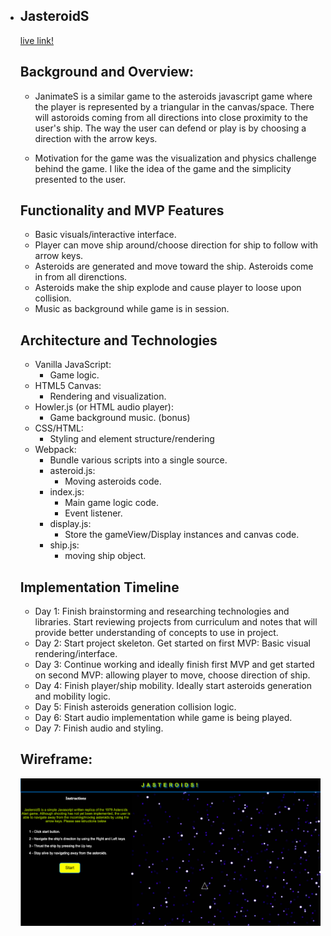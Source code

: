* JasteroidS
    - 
    [live link!](https://ortizjs.github.io/JasteroidS/)

    ## Background and Overview:
    * JanimateS is a similar game to the asteroids javascript game where the player is represented by a triangular in the canvas/space. There will astoroids coming from all directions into close proximity to the user's ship. The way the user can defend or play is by choosing a direction with the arrow keys. 

    * Motivation for the game was the visualization and physics challenge behind the game. I like the idea of the game and the simplicity presented to the user. 

    ## Functionality and MVP Features
    * Basic visuals/interactive interface.
    * Player can move ship around/choose direction for ship to follow with arrow keys.
    * Asteroids are generated and move     toward the ship. Asteroids come in from all direnctions.
    * Asteroids make the ship explode and cause player to loose upon collision. 
    * Music as background while game is in session.

    ## Architecture and Technologies
    * Vanilla JavaScript:
        * Game logic.
    * HTML5 Canvas: 
        * Rendering and visualization.
    * Howler.js (or HTML audio player): 
        * Game background music. (bonus)
    * CSS/HTML: 
        * Styling and element     structure/rendering
    * Webpack: 
        * Bundle various scripts into a    single source.
        * asteroid.js: 
            - Moving asteroids code.
        * index.js:
            - Main game logic code.
            - Event listener.
        * display.js:
            - Store the gameView/Display instances and canvas code. 
        * ship.js:
            - moving ship object.

    ## Implementation Timeline
    * Day 1: Finish brainstorming and researching technologies and libraries. Start reviewing projects from curriculum and notes that will provide better understanding of concepts to use in project.
    * Day 2: Start project skeleton. Get started on first MVP: Basic visual rendering/interface.
    * Day 3: Continue working and ideally finish first MVP and get started on second MVP: allowing player to move, choose direction of ship.
    * Day 4: Finish player/ship mobility. Ideally start asteroids generation and mobility logic.
    * Day 5: Finish asteroids generation collision logic.
    * Day 6: Start audio implementation while game is being played. 
    * Day 7: Finish audio and styling.

    ## Wireframe: 
    ![](./imgs/wireframefinal.png)
